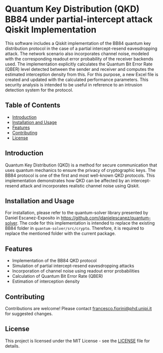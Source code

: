 # Quantum Key Distribution (QKD) BB84 under partial-intercept attack Qiskit Implementation

This software includes a Qiskit implementation of the BB84 quantum key distribution protocol in the case of a partial intercept-resend eavesdropping attack. The network scenario also incorporates channel noise, modeled with the corresponding readout error probability of the receiver backends used. The implementation explicitly calculates the Quantum Bit Error Rate (QBER) level detected between the sender and receiver and computes the estimated interception density from this. For this purpose, a new Excel file is created and updated with the calculated performance parameters. 
This security analysis is intended to be useful in reference to an intrusion detection system for the protocol.

## Table of Contents
- [Introduction](#introduction)
- [Installation and Usage](#installation-and-usage)
- [Features](#features)
- [Contributing](#contributing)
- [License](#license)

## Introduction
Quantum Key Distribution (QKD) is a method for secure communication that uses quantum mechanics to ensure the privacy of cryptographic keys. The BB84 protocol is one of the first and most well-known QKD protocols. This implementation demonstrates how QKD can be affected by an intercept-resend attack and incorporates realistic channel noise using Qiskit.

## Installation and Usage
For installation, please refer to the quantum-solver library presented by Daniel Escanez-Exposito in https://github.com/jdanielescanez/quantum-solver. The code for this implementation is intended to replace the existing BB84 folder in `quantum-solver/src/crypto`. Therefore, it is required to replace the mentioned folder with the current package.

## Features
- Implementation of the BB84 QKD protocol
- Simulation of partial intercept-resend eavesdropping attacks
- Incorporation of channel noise using readout error probabilities
- Calculation of Quantum Bit Error Rate (QBER)
- Estimation of interception density

## Contributing
Contributions are welcome! Please contact francesco.fiorini@phd.unipi.it for suggested changes.

## License
This project is licensed under the MIT License - see the [LICENSE](LICENSE) file for details.


